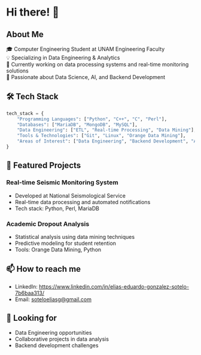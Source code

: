 # Hi there! 👋 

## About Me
🎓 Computer Engineering Student at UNAM Engineering Faculty  
💡 Specializing in Data Engineering & Analytics  
🔭 Currently working on data processing systems and real-time monitoring solutions  
🌱 Passionate about Data Science, AI, and Backend Development

## 🛠️ Tech Stack
```python
tech_stack = {
    "Programming Languages": ["Python", "C++", "C", "Perl"],
    "Databases": ["MariaDB", "MongoDB", "MySQL"],
    "Data Engineering": ["ETL", "Real-time Processing", "Data Mining"],
    "Tools & Technologies": ["Git", "Linux", "Orange Data Mining"],
    "Areas of Interest": ["Data Engineering", "Backend Development", "AI"]
}
```

## 🚀 Featured Projects
### Real-time Seismic Monitoring System
- Developed at National Seismological Service
- Real-time data processing and automated notifications
- Tech stack: Python, Perl, MariaDB

### Academic Dropout Analysis
- Statistical analysis using data mining techniques
- Predictive modeling for student retention
- Tools: Orange Data Mining, Python

## 📫 How to reach me
- LinkedIn: https://www.linkedin.com/in/elias-eduardo-gonzalez-sotelo-7b6baa313/
- Email: soteloeliasg@gmail.com

## 🌟 Looking for
- Data Engineering opportunities
- Collaborative projects in data analysis
- Backend development challenges
